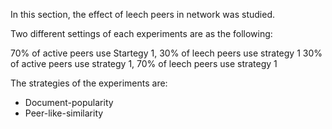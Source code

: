 In this section, the effect of leech peers in network was studied.

Two different settings of each experiments are as the following:

70% of active peers use Startegy 1, 30% of leech peers use strategy 1
30% of active peers  use strategy 1, 70% of leech peers use strategy 1

The strategies of the experiments are: 
 + Document-popularity
 + Peer-like-similarity
 



